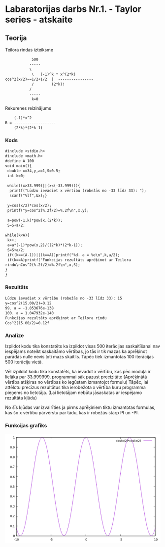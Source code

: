 <!-- https://help.github.com/en/github/writing-on-github/basic-writing-and-formatting-syntax -->
# Labaratorijas darbs Nr.1. - Taylor series - atskaite

## Teorija
Teilora rindas izteiksme

			    500
			   -----
			   \
			    \	(-1)^k * x^(2*k)
	cos^2(x/2)~=1/2+1/2  |	----------------
			    /	     (2*k)!
			   /
			   -----
			    k=0

Rekurenes reizinājums 

		(-1)*x^2
	R = -------------------
		(2*k)*(2*k-1)

### Kods
	#include <stdio.h>
	#include <math.h>
	#define A 100
	void main(){
 	 double x=34,y,a=1,S=0.5;
 	 int k=0;
	 
	 while((x>33.999)||(x<(-33.999))){
	  printf("Lūdzu ievadiet x vērtību (robežās no -33 līdz 33): ");
	  scanf("%lf",&x);}
	
 	 y=cos(x/2)*cos(x/2);
	 printf("y=cos^2(%.2f/2)=%.2f\n",x,y);
	 
	 a=pow(-1,k)*pow(x,(2*k));
	 S=S+a/2;

 	while(k<A){
  	 k++;
 	 a=a*(-1)*pow(x,2)/((2*k)*(2*k-1));
 	 S=S+a/2;
 	 if((k==(A-1))||(k==A))printf("%d. a = %e\n",k,a/2);
	 if(k==A)printf("Funkcijas rezultāts aprēķinot ar Teilora rindu\nCos^2(%.2f/2)=%.2f\n",x,S);
 	}
	}

### Rezultāts
	Lūdzu ievadiet x vērtību (robežās no -33 līdz 33): 15
	y=cos^2(15.00/2)=0.12
	99. a = -1.853676e-138
	100. a = 1.047932e-140
	Funkcijas rezultāts aprēķinot ar Teilora rindu
	Cos^2(15.00/2)=0.12f

### Analīze
Izpildot kodu tika konstatēts ka izpildot visas 500 iterācijas saskaitīšanai nav iespējams noteikt saskaitāmo vērtības, jo tās ir tik mazas ka aprēķinot parādās nulle nevis ļoti mazs skaitlis.
Tāpēc tiek izmantotas 100 iterācijas 500 iterāciju vietā.

Vēl izpildot kodu tika konstatēts, ka ievadot x vērtību, kas pēc moduļa ir lielāka par 33.999999, programmai sāk pazust precizitāte (Aprēķinātā vērtība atšķiras no vērtības ko iegūstam izmantojot formulu)
Tāpēc, lai attēlotu precīzus rezultātus tika ierobežota x vērtība kuru programma pieņems no lietotāja. (Lai lietotājam nebūtu jāsaskatas ar iespējamo rezultāta kļūdu)

No šīs kļūdas var izvairīties ja pirms aprēķiniem tiktu izmantotas formulas, kas šo x vērtību pārvērstu par tādu, kas ir robežās starp PI un -PI.

### Funkcijas grafiks
![Cos(x/2) * Cos(x/2)](https://raw.githubusercontent.com/sandemlis/RTR105/master/darbi/LabD1/Gnuplot.png)

